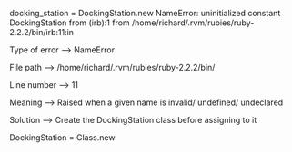 docking_station = DockingStation.new
NameError: uninitialized constant DockingStation
	from (irb):1
	from /home/richard/.rvm/rubies/ruby-2.2.2/bin/irb:11:in <main>


Type of error --> NameError

File path --> /home/richard/.rvm/rubies/ruby-2.2.2/bin/

Line number -->  11

Meaning -->  Raised when a given name is invalid/ undefined/ undeclared

Solution -->  Create the DockingStation class before assigning to it

DockingStation = Class.new
